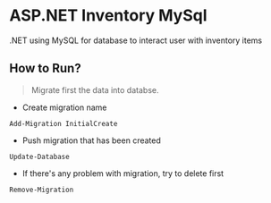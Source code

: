 # ASP.NET Inventory MySql

.NET using MySQL for database to interact user with inventory items

## How to Run?

> Migrate first the data into databse.

- Create migration name
```
Add-Migration InitialCreate
```

- Push migration that has been created
```
Update-Database
```

- If there's any problem with migration, try to delete first
```
Remove-Migration
```
